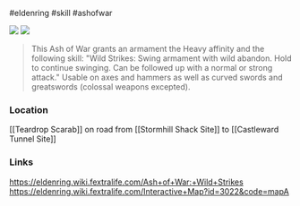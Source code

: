 #eldenring #skill #ashofwar

![](https://eldenring.wiki.fextralife.com/file/Elden-Ring/skill-wild-strikes-elden-ring-wiki-480px.gif) ![](https://eldenring.wiki.fextralife.com/file/Elden-Ring/ash_of_war_wild_strikes_elden_ring_wiki_guide_200px.png)

>This Ash of War grants an armament the Heavy affinity and the following skill:
>"Wild Strikes: Swing armament with wild abandon. Hold to continue swinging. Can be followed up with a normal or strong attack."
>Usable on axes and hammers as well as curved swords and greatswords (colossal weapons excepted).
### Location
[[Teardrop Scarab]] on road from [[Stormhill Shack Site]] to [[Castleward Tunnel Site]]
### Links
https://eldenring.wiki.fextralife.com/Ash+of+War:+Wild+Strikes
https://eldenring.wiki.fextralife.com/Interactive+Map?id=3022&code=mapA